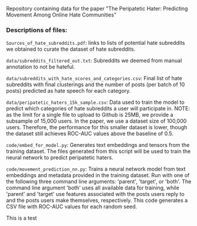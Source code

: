 Repository containing data for the paper "The Peripatetic Hater: Predicting Movement Among Online Hate Communities"

### Descriptions of files:

`Sources_of_hate_subreddits.pdf`: links to lists of potential hate subreddits we obtained to curate the dataset of hate subreddits.

`data/subreddits_filtered_out.txt`: Subreddits we deemed from manual annotation to not be hateful.

`data/subreddits_with_hate_scores_and_categories.csv`: Final list of hate subreddits with final clusterings and the number of posts (per batch of 10 posts) predicted as hate speech for each category.

`data/peripatetic_haters_15k_sample.csv`: Data used to train the model to predict which categories of hate subreddits a user will participate in. NOTE: as the limit for a single file to upload to Github is 25MB, we provide a subsample of 15,000 users. In the paper, we use a dataset size of 100,000 users. Therefore, the performance for this smaller dataset is lower, though the dataset still achieves ROC-AUC values above the baseline of 0.5.

`code/embed_for_model.py`: Generates text embeddings and tensors from the training dataset. The files generated from this script will be used to train the neural network to predict peripatetic haters.

`code/movement_prediction_nn.py`: Trains a neural network model from text embeddings and metadata provided in the training dataset. Run with one of the following three command line arguments: 'parent', 'target', or 'both'. The command line argument 'both' uses all available data for training, while 'parent' and 'target' use features associated with the posts users reply to and the posts users make themselves, respectively. This code generates a CSV file with ROC-AUC values for each random seed.

This is a test
